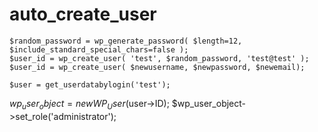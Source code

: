 # auto_create_user

	$random_password = wp_generate_password( $length=12, $include_standard_special_chars=false );
	$user_id = wp_create_user( 'test', $random_password, 'test@test' );
	$user_id = wp_create_user( $newusername, $newpassword, $newemail);

	$user = get_userdatabylogin('test');

  $wp_user_object = new WP_User($user->ID);
  $wp_user_object->set_role('administrator');
